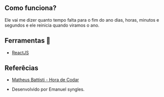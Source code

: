 
 ## Como funciona?
 Ele vai me dizer quanto tempo falta para o fim do ano dias, horas, minutos e segundos e ele reinicia quando viramos o ano.
 
 ## Ferramentas 🔧
- [ReactJS](https://react.dev/)
  
 ## Referêcias

 - [Matheus Battisti - Hora de Codar](https://www.youtube.com/@MatheusBattisti)

 - Desenvolvido por Emanuel syngles.

